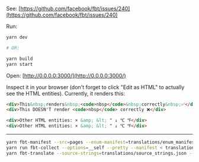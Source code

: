 See: [https://github.com/facebook/fbt/issues/240](https://github.com/facebook/fbt/issues/240)

Run:

```bash
yarn dev

# OR:

yarn build
yarn start
```

Open: [http://0.0.0.0:3000/](http://0.0.0.0:3000/)

Inspect it in your browser (don't forget to click "Edit as HTML" to actually see the HTML entities). Currently, it renders this:

```html
<div>This&nbsp;renders&nbsp;<code>nbsp</code>&nbsp;correctly&nbsp;✅</div>
<div>This DOESN'T render <code>nbsp</code> correctly ❌</div>

<div>Other HTML entities: × &amp; &lt; " ↓ ℃ ℉</div>
<div>Other HTML entities: × &amp; &lt; " ↓ ℃ ℉</div>
```

---

```bash
yarn fbt-manifest --src=pages --enum-manifest=translations/enum_manifest.json --src-manifest=translations/src_manifest.json
yarn run fbt-collect --options=__self --pretty --manifest < translations/src_manifest.json > translations/source_strings.json
yarn fbt-translate --source-strings=translations/source_strings.json --pretty --translations translations/in/*.json --output-dir=translations/out --jenkins
```
